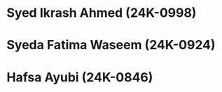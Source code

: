 # Syed Ikrash Ahmed (24K-0998)<br>
# Syeda Fatima Waseem (24K-0924)<br>
# Hafsa Ayubi (24K-0846)<br>
